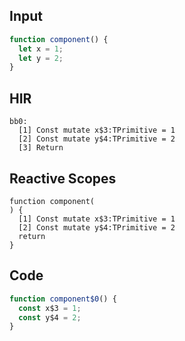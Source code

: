 
## Input

```javascript
function component() {
  let x = 1;
  let y = 2;
}

```

## HIR

```
bb0:
  [1] Const mutate x$3:TPrimitive = 1
  [2] Const mutate y$4:TPrimitive = 2
  [3] Return

```

## Reactive Scopes

```
function component(
) {
  [1] Const mutate x$3:TPrimitive = 1
  [2] Const mutate y$4:TPrimitive = 2
  return
}

```

## Code

```javascript
function component$0() {
  const x$3 = 1;
  const y$4 = 2;
}

```
      